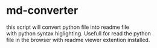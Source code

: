 # md-converter
this script will convert python file into readme file  
with python syntax higlighting. Usefull for read the python  
file in the browser with readme viewer extention installed.
